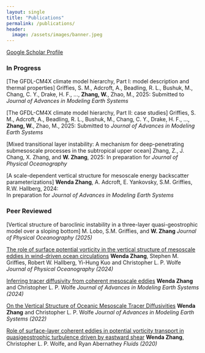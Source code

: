 ```yaml
---
layout: single
title: "Publications"
permalink: /publications/
header:
  image: /assets/images/banner.jpeg
---
```


[Google Scholar Profile](https://scholar.google.com/citations?user=qZRHaLQAAAAJ&hl=en)

### In Progress

[The GFDL-CM4X climate model hierarchy, Part I: model description and thermal properties]
Griffies, S. M., Adcroft, A., Beadling, R. L., Bushuk, M., Chang, C. Y., Drake, H. F., ..., **Zhang, W.**, Zhao, M., 2025: 
Submitted to *Journal of Advances in Modeling Earth Systems*

[The GFDL-CM4X climate model hierarchy, Part II: case studies]
Griffies, S. M., Adcroft, A., Beadling, R. L., Bushuk, M., Chang, C. Y., Drake, H. F., ..., **Zhang, W.**, Zhao, M., 2025: 
Submitted to *Journal of Advances in Modeling Earth Systems*

[Mixed transitional layer instability: A mechanism for deep-penetrating submesoscale processes in the subtropical upper ocean]
Zhang, Z., J. Chang, X. Zhang, and **W. Zhang**, 2025:
In preparation for *Journal of Physical Oceanography*

[A scale-dependent vertical structure for mesoscale energy backscatter parameterizations]
**Wenda Zhang**, A. Adcroft, E. Yankovsky, S.M. Griffies, R.W. Hallberg, 2024:  
In preparation for *Journal of Advances in Modeling Earth Systems* 

### Peer Reviewed
[Vertical structure of baroclinic instability in a three-layer quasi-geostrophic model over a sloping bottom] 
M. Lobo, S.M. Griffies, and **W. Zhang**
*Journal of Physical Oceanography (2025)*

[The role of surface potential vorticity in the vertical structure of mesoscale
eddies in wind-driven ocean circulations](https://doi.org/10.1175/JPO-D-23-0203.1)
**Wenda Zhang**, Stephen M. Griffies, Robert W. Hallberg,  Yi-Hung Kuo and Christopher L. P. Wolfe
*Journal of Physical Oceanography (2024)*

[Inferring tracer diffusivity from coherent mesoscale eddies](https://doi.org/10.1029/2023MS004004)
**Wenda Zhang** and Christopher L. P. Wolfe
*Journal of Advances in Modeling Earth Systems (2024)*

[On the Vertical Structure of Oceanic Mesoscale Tracer Diffusivities](https://agupubs.onlinelibrary.wiley.com/doi/full/10.1029/2021MS002891)
**Wenda Zhang** and Christopher L. P. Wolfe
*Journal of Advances in Modeling Earth Systems (2022)*

[Role of surface-layer coherent eddies in potential vorticity transport in quasigeostrophic turbulence driven by eastward shear](https://www.mdpi.com/2311-5521/5/1/2)
**Wenda Zhang**, Christopher L. P. Wolfe, and Ryan Abernathey
*Fluids (2020)*


